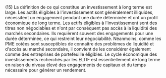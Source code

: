 (15) La définition de ce qui constitue un investissement à long terme est large. Les actifs éligibles à l'investissement sont généralement illiquides, nécessitent un engagement pendant une durée déterminée et ont un profil économique de long terme. Les actifs éligibles à l'investissement sont des titres non négociables et n'ont par conséquent pas accès à la liquidité des marchés secondaires. Ils requièrent souvent des engagements pour une durée déterminée, ce qui restreint leur négociabilité. Néanmoins, comme les PME cotées sont susceptibles de connaître des problèmes de liquidité et d'accès au marché secondaire, il convient de les considérer également comme des entreprises de portefeuille éligibles. Le cycle économique des investissements recherchés par les ELTIF est essentiellement de long terme en raison du niveau élevé des engagements de capitaux et du temps nécessaire pour générer un rendement.